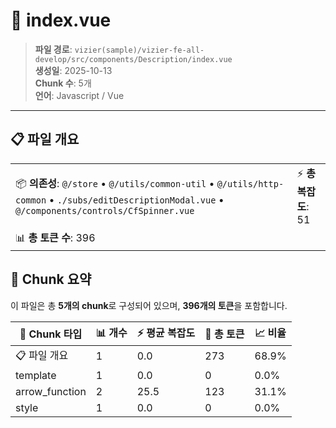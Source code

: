 # 📄 index.vue

> **파일 경로**: `vizier(sample)/vizier-fe-all-develop/src/components/Description/index.vue`  
> **생성일**: 2025-10-13  
> **Chunk 수**: 5개  
> **언어**: Javascript / Vue
---





## 📋 파일 개요

| | |
|--|--|
| 📦 **의존성**: `@/store` • `@/utils/common-util` • `@/utils/http-common` • `./subs/editDescriptionModal.vue` • `@/components/controls/CfSpinner.vue` | ⚡ **총 복잡도**: 51 |
| 📊 **총 토큰 수**: 396 |  |






## 🧩 Chunk 요약

이 파일은 총 **5개의 chunk**로 구성되어 있으며, **396개의 토큰**을 포함합니다.

| 🧩 Chunk 타입 | 📊 개수 | ⚡ 평균 복잡도 | 📝 총 토큰 | 📈 비율 |
|---------------|--------|-------------|----------|--------|
| 📋 파일 개요 | 1 | 0.0 | 273 | 68.9% |
| template | 1 | 0.0 | 0 | 0.0% |
| arrow_function | 2 | 25.5 | 123 | 31.1% |
| style | 1 | 0.0 | 0 | 0.0% |

